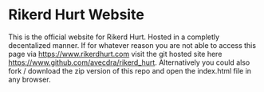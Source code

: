 # Rikerd Hurt Website

This is the official website for Rikerd Hurt. Hosted in a completly decentalized manner. If for whatever reason you are not able to access this page via https://www.rikerdhurt.com visit the git hosted site here https://www.github.com/avecdra/rikerd_hurt. Alternatively you could also fork / download the zip version of this repo and open the index.html file in any browser.

